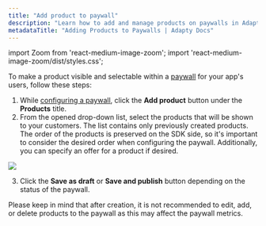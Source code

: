 ```yaml
---
title: "Add product to paywall"
description: "Learn how to add and manage products on paywalls in Adapty."
metadataTitle: "Adding Products to Paywalls | Adapty Docs"
---
```


import Zoom from 'react-medium-image-zoom';
import 'react-medium-image-zoom/dist/styles.css';

To make a product visible and selectable within a [paywall](paywalls) for your app's users, follow these steps:

1. While [configuring a paywall](create-paywall), click the **Add product** button under the **Products** title.
2. From the opened drop-down list, select the products that will be shown to your customers. The list contains only previously created products. The order of the products is preserved on the SDK side, so it's important to consider the desired order when configuring the paywall. Additionally, you can specify an offer for a product if desired.


<Zoom>
  <img src={require('./img/0479b51-ad_product_to_paywall.webp').default}
  style={{
    border: '1px solid #727272', /* border width and color */
    width: '700px', /* image width */
    display: 'block', /* for alignment */
    margin: '0 auto' /* center alignment */
  }}
/>
</Zoom>





3. Click the **Save as draft** or **Save and publish** button depending on the status of the paywall.

Please keep in mind that after creation, it is not recommended to edit, add, or delete products to the paywall as this may affect the paywall metrics.